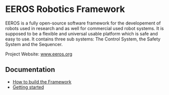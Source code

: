 EEROS Robotics Framework
========================

EEROS is a fully open-source software framework for the developement of robots used in research and as well for commercial used robot systems. It is supposed to be a flexible and universal usable platform which is safe and easy to use. It contains three sub systems: The Control System, the Safety System and the Sequencer.

Project Website: www.eeros.org

Documentation
-------------

- [How to build the Framework](doc/Build.md)
- [Getting started](doc/GettingStarted.md)